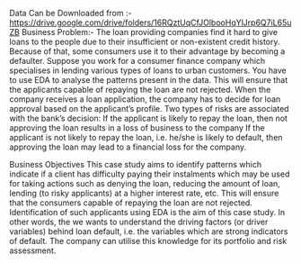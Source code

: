 Data Can be Downloaded from :- https://drive.google.com/drive/folders/16RQztUqCfJOlbooHqYlJrp6Q7iL65uZB
Business Problem:- 
The loan providing companies find it hard to give loans to the people due to their insufficient or non-existent credit history. Because of that, some consumers use it to their advantage by becoming a defaulter. Suppose you work for a consumer finance company which specialises in lending various types of loans to urban customers. You have to use EDA to analyse the patterns present in the data. This will ensure that the applicants capable of repaying the loan are not rejected.
When the company receives a loan application, the company has to decide for loan approval based on the applicant’s profile. Two types of risks are associated with the bank’s decision:
If the applicant is likely to repay the loan, then not approving the loan results in a loss of business to the company
If the applicant is not likely to repay the loan, i.e. he/she is likely to default, then approving the loan may lead to a financial loss for the company.

Business Objectives
This case study aims to identify patterns which indicate if a client has difficulty paying their instalments which may be used for taking actions such as denying the loan, reducing the amount of loan, lending (to risky applicants) at a higher interest rate, etc.
This will ensure that the consumers capable of repaying the loan are not rejected. Identification of such applicants using EDA is the aim of this case study.
In other words, the we wants to understand the driving factors (or driver variables) behind loan default, i.e. the variables which are strong indicators of default. 
The company can utilise this knowledge for its portfolio and risk assessment.
